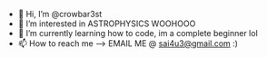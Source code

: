 - 👋 Hi, I’m @crowbar3st
- 👀 I’m interested in ASTROPHYSICS WOOHOOO
- 🌱 I’m currently learning how to code, im a complete beginner lol
- 📫 How to reach me --> EMAIL ME @ sai4u3@gmail.com :)

<!---
crowbar3st/crowbar3st is a ✨ special ✨ repository because its `README.md` (this file) appears on your GitHub profile.
You can click the Preview link to take a look at your changes.
--->
